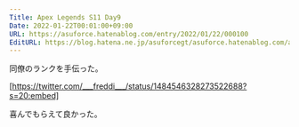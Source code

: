 ```yaml
---
Title: Apex Legends S11 Day9
Date: 2022-01-22T00:01:00+09:00
URL: https://asuforce.hatenablog.com/entry/2022/01/22/000100
EditURL: https://blog.hatena.ne.jp/asuforcegt/asuforce.hatenablog.com/atom/entry/13574176438055554002
---
```


同僚のランクを手伝った。

[https://twitter.com/___freddi___/status/1484546328273522688?s=20:embed]

喜んでもらえて良かった。
